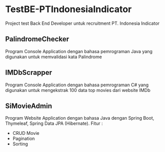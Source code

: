 # TestBE-PTIndonesiaIndicator
Project test Back End Developer untuk recruitment PT. Indonesia Indicator

## PalindromeChecker
Program Console Application dengan bahasa pemrograman Java yang digunakan untuk memvalidasi kata Palindrome

## IMDbScrapper
Program Console Application dengan bahasa pemrograman C# yang digunakan untuk mengekstrak 100 data top movies dari website IMDb

## SiMovieAdmin
Program Website Application dengan bahasa Java dengan Spring Boot, Thymeleaf, Spring Data JPA (Hibernate).
Fitur :
- CRUD Movie
- Pagination
- Sorting
